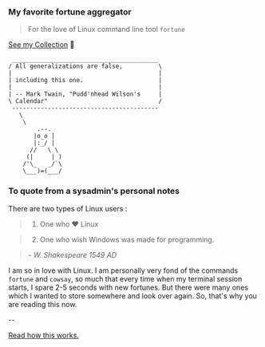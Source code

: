 ### My favorite fortune aggregator
> For the love of Linux command line tool `fortune`

[See my Collection](https://github.com/OrkoHunter/mfdf/blob/master/fortunes) :tada:

```
 _________________________________________
/ All generalizations are false,          \
|                                         |
| including this one.                     |
|                                         |
| -- Mark Twain, "Pudd'nhead Wilson's     |
\ Calendar"                               /
 -----------------------------------------
   \
    \
        .--.
       |o_o |
       |:_/ |
      //   \ \
     (|     | )
    /'\_   _/`\
    \___)=(___/
```

### To quote from a sysadmin's personal notes
 There are two types of Linux users :

> 1. One who ❤ Linux

> 2. One who wish Windows was made for programming.

> *- W. Shakespeare 1549 AD*


I am so in love with Linux. I am personally very fond of the commands `fortune` and `cowsay`, so much
that every time when my terminal session starts, I spare 2-5 seconds with
new fortunes. But there were many ones which I wanted to store somewhere
and look over again. So, that's why you are reading this now.

--

[Read how this works.](https://medium.com/p/6dbfbc996b39)
